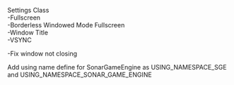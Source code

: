 Settings Class<br />
-Fullscreen <br />
-Borderless Windowed Mode Fullscreen<br />
-Window Title<br />
-VSYNC<br />



-Fix window not closing<br />



Add using name define for SonarGameEngine as USING_NAMESPACE_SGE and USING_NAMESPACE_SONAR_GAME_ENGINE<br />
